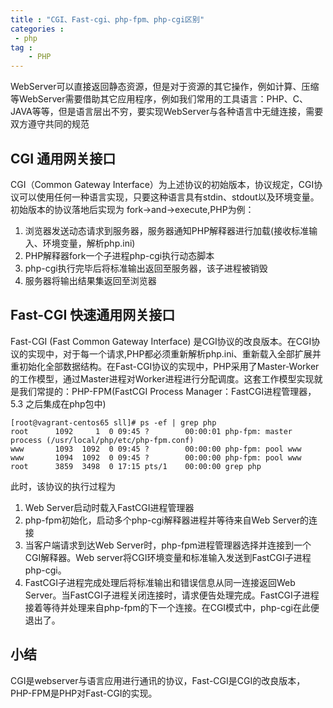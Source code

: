 ```yaml
---
title : "CGI、Fast-cgi、php-fpm、php-cgi区别"
categories : 
 - php 
tag :
	- PHP
---
```


WebServer可以直接返回静态资源，但是对于资源的其它操作，例如计算、压缩等WebServer需要借助其它应用程序，例如我们常用的工具语言：PHP、C、JAVA等等，但是语言层出不穷，要实现WebServer与各种语言中无缝连接，需要双方遵守共同的规范

## CGI 通用网关接口

CGI（Common Gateway Interface）为上述协议的初始版本，协议规定，CGI协议可以使用任何一种语言实现，只要这种语言具有stdin、stdout以及环境变量。
初始版本的协议落地后实现为 fork->and->execute,PHP为例：

1. 浏览器发送动态请求到服务器，服务器通知PHP解释器进行加载(接收标准输入、环境变量，解析php.ini)
1. PHP解释器fork一个子进程php-cgi执行动态脚本
1. php-cgi执行完毕后将标准输出返回至服务器，该子进程被销毁
1. 服务器将输出结果集返回至浏览器


## Fast-CGI 快速通用网关接口

Fast-CGI (Fast Common Gateway Interface) 是CGI协议的改良版本。在CGI协议的实现中，对于每一个请求,PHP都必须重新解析php.ini、重新载入全部扩展并重初始化全部数据结构。在Fast-CGI协议的实现中，PHP采用了Master-Worker的工作模型，通过Master进程对Worker进程进行分配调度。这套工作模型实现就是我们常提的：PHP-FPM(FastCGI Process Manager：FastCGI进程管理器，5.3 之后集成在php包中)

	[root@vagrant-centos65 sll]# ps -ef | grep php
	root      1092     1  0 09:45 ?        00:00:01 php-fpm: master process (/usr/local/php/etc/php-fpm.conf)
	www       1093  1092  0 09:45 ?        00:00:00 php-fpm: pool www
	www       1094  1092  0 09:45 ?        00:00:00 php-fpm: pool www
	root      3859  3498  0 17:15 pts/1    00:00:00 grep php

此时，该协议的执行过程为

1. Web Server启动时载入FastCGI进程管理器
1. php-fpm初始化，启动多个php-cgi解释器进程并等待来自Web Server的连接
1. 当客户端请求到达Web Server时，php-fpm进程管理器选择并连接到一个CGI解释器。Web server将CGI环境变量和标准输入发送到FastCGI子进程php-cgi。
1. FastCGI子进程完成处理后将标准输出和错误信息从同一连接返回Web Server。当FastCGI子进程关闭连接时，请求便告处理完成。FastCGI子进程接着等待并处理来自php-fpm的下一个连接。在CGI模式中，php-cgi在此便退出了。

## 小结

CGI是webserver与语言应用进行通讯的协议，Fast-CGI是CGI的改良版本，PHP-FPM是PHP对Fast-CGI的实现。


